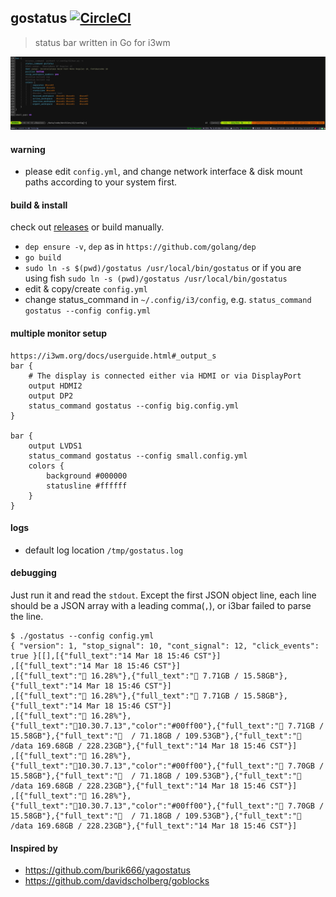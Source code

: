 ## gostatus [![CircleCI](https://circleci.com/gh/lsgrep/gostatus.svg?style=svg)](https://circleci.com/gh/lsgrep/gostatus)

> status bar written in Go for i3wm

![showcase](https://raw.githubusercontent.com/lsgrep/gostatus/master/screenshot.jpg)

#### warning 
* please edit `config.yml`, and change network interface & disk mount paths according to your system first.

#### build & install  
check out [releases](https://github.com/lsgrep/gostatus/releases) or build manually.

* `dep ensure -v`, `dep` as in `https://github.com/golang/dep`
* `go build`
* `sudo ln -s $(pwd)/gostatus /usr/local/bin/gostatus` or if you are using fish `sudo ln -s (pwd)/gostatus /usr/local/bin/gostatus`
* edit & copy/create `config.yml`
* change status_command in  `~/.config/i3/config`, e.g. `status_command gostatus --config config.yml` 

#### multiple monitor setup
```
https://i3wm.org/docs/userguide.html#_output_s
bar {
    # The display is connected either via HDMI or via DisplayPort
    output HDMI2
    output DP2
    status_command gostatus --config big.config.yml
}

bar {
    output LVDS1
    status_command gostatus --config small.config.yml
    colors {
        background #000000
        statusline #ffffff
    }
}
```

#### logs
* default log location `/tmp/gostatus.log`

#### debugging
Just run it and read the `stdout`. 
Except the first JSON object line, each line should be a JSON array with a leading comma(`,`), or i3bar failed to parse the line.

```
$ ./gostatus --config config.yml
{ "version": 1, "stop_signal": 10, "cont_signal": 12, "click_events": true }[[],[{"full_text":"14 Mar 18 15:46 CST"}]          
,[{"full_text":"14 Mar 18 15:46 CST"}]                         
,[{"full_text":" 16.28%"},{"full_text":" 7.71GB / 15.58GB"},{"full_text":"14 Mar 18 15:46 CST"}]                             
,[{"full_text":" 16.28%"},{"full_text":" 7.71GB / 15.58GB"},{"full_text":"14 Mar 18 15:46 CST"}]                             
,[{"full_text":" 16.28%"},{"full_text":"10.30.7.13","color":"#00ff00"},{"full_text":" 7.71GB / 15.58GB"},{"full_text":"  / 71.18GB / 109.53GB"},{"full_text":"  /data 169.68GB / 228.23GB"},{"full_text":"14 Mar 18 15:46 CST"}]                          
,[{"full_text":" 16.28%"},{"full_text":"10.30.7.13","color":"#00ff00"},{"full_text":" 7.70GB / 15.58GB"},{"full_text":"  / 71.18GB / 109.53GB"},{"full_text":"  /data 169.68GB / 228.23GB"},{"full_text":"14 Mar 18 15:46 CST"}]                          
,[{"full_text":" 16.28%"},{"full_text":"10.30.7.13","color":"#00ff00"},{"full_text":" 7.70GB / 15.58GB"},{"full_text":"  / 71.18GB / 109.53GB"},{"full_text":"  /data 169.68GB / 228.23GB"},{"full_text":"14 Mar 18 15:46 CST"}]  
```

#### Inspired by
* https://github.com/burik666/yagostatus
* https://github.com/davidscholberg/goblocks
